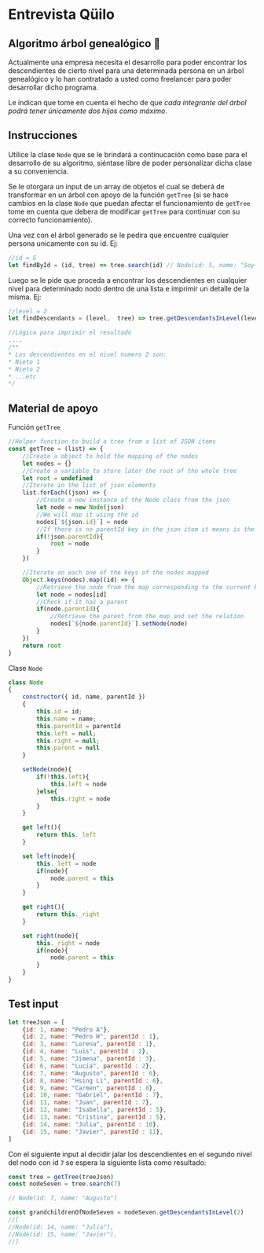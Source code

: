 # Entrevista Qüilo
## Algoritmo árbol genealógico 🌳

Actualmente una empresa necesita el desarrollo para poder encontrar los descendientes de cierto nivel para una determinada persona en un árbol genealógico y lo han contratado a usted como freelancer para poder desarrollar dicho programa.

Le indican que tome en cuenta el hecho de que *cada integrante del árbol podrá tener únicamente dos hijos como máximo*.

## Instrucciones

Utilice la clase `Node` que se le brindará a continucación como base para el desarrollo de su algoritmo, siéntase libre de poder personalizar dicha clase a su conveniencia.

Se le otorgara un input de un array de objetos el cual se deberá de transformar en un árbol con apoyo de la función `getTree` (si se hace cambios en la clase `Node` que puedan afectar el funcionamiento de `getTree` tome en cuenta que debera de modificar `getTree` para continuar con su correcto funcionamiento).

Una vez con el árbol generado se le pedira que encuentre cualquier persona unicamente con su id.
Ej:
``` js
//id = 5
let findById = (id, tree) => tree.search(id) // Node(id: 5, name: "Soy le nodo con id 5")
```

Luego se le pide que proceda a encontrar los descendientes en cualquier nivel para determinado nodo dentro de una lista e imprimir un detalle de la misma.
Ej:
``` javascript
//level = 2
let findDescendants = (level,  tree) => tree.getDescendantsInLevel(level) //[Node(id: 1, name: "Nieto 1"), Node(id: 10, name: "Nieto 2")....]

//Lógica para imprimir el resultado
....
/**
* Los descendientes en el nivel numero 2 son:
* Nieto 1
* Nieto 2
* ...etc
*/
```


## Material de apoyo

Función `getTree`
``` js
//Helper function to build a tree from a list of JSON items
const getTree = (list) => {
    //Create a object to hold the mapping of the nodes
    let nodes = {}
    //Create a variable to store later the root of the whole tree
    let root = undefined
    //Iterate in the list of json elements
    list.forEach((json) => {
        //Create a new instance of the Node class from the json
        let node = new Node(json)
        //We will map it using the id
        nodes[`${json.id}`] = node
        //If there is no parentId key in the json item it means is the root node
        if(!json.parentId){
            root = node
        }
    })

    //Iterate on each one of the keys of the nodes mapped
    Object.keys(nodes).map((id) => {
        //Retrieve the node from the map corresponding to the current key
        let node = nodes[id]
        //Check if it has a parent
        if(node.parentId){
            //Retrieve the parent from the map and set the relation
            nodes[`${node.parentId}`].setNode(node)
        }
    })
    return root
}
```

Clase `Node`
``` js
class Node
{
    constructor({ id, name, parentId })
    {
        this.id = id;
        this.name = name;
        this.parentId = parentId
        this.left = null;
        this.right = null;
        this.parent = null
    }

    setNode(node){
        if(!this.left){
            this.left = node
        }else{
            this.right = node
        }
    }

    get left(){
        return this._left
    }

    set left(node){
        this._left = node
        if(node){
            node.parent = this
        }
    }

    get right(){
        return this._right
    }

    set right(node){
        this._right = node
        if(node){
            node.parent = this
        }
    }
}
```

## Test input
``` js
let treeJson = [
    {id: 1, name: "Pedro A"},
    {id: 2, name: "Pedro H", parentId : 1},
    {id: 3, name: "Lorena", parentId : 1},
    {id: 4, name: "Luis", parentId : 2},
    {id: 5, name: "Jimena", parentId : 3},
    {id: 6, name: "Lucia", parentId : 2},
    {id: 7, name: "Augusto", parentId : 6},
    {id: 8, name: "Hsing Li", parentId : 6},
    {id: 9, name: "Carmen", parentId : 8},
    {id: 10, name: "Gabriel", parentId : 7},
    {id: 11, name: "Juan", parentId : 7},
    {id: 12, name: "Isabella", parentId : 5},
    {id: 13, name: "Cristina", parentId : 5},
    {id: 14, name: "Julia", parentId : 10},
    {id: 15, name: "Javier", parentId : 11},
]
```

Con el siguiente input al decidir jalar los descendientes en el segundo nivel del nodo con id `7`
se espera la siguiente lista como resultado:

```js
const tree = getTree(treeJson)
const nodeSeven = tree.search(7)

// Node(id: 7, name: "Augusto")
```

``` js
const grandchildrenOfNodeSeven = nodeSeven.getDescendantsInLevel(2)
//[
//Node(id: 14, name: "Julia"),
//Node(id: 15, name: "Javier"),
//]
```
